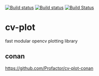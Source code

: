 [![Build status](https://github.com/Profactor/cv-plot/workflows/CI/badge.svg)](https://github.com/Profactor/cv-plot/actions)
[![Build status](https://ci.appveyor.com/api/projects/status/2bqhfcoh0q4w2gc8/branch/master?svg=true)](https://ci.appveyor.com/project/WernerPalfinger/cv-plot/branch/master)
[![Build Status](https://travis-ci.org/wpalfi/cv-plot.svg?branch=master)](https://travis-ci.org/wpalfi/cv-plot)

# cv-plot
fast modular opencv plotting library

## conan
https://github.com/Profactor/cv-plot-conan


